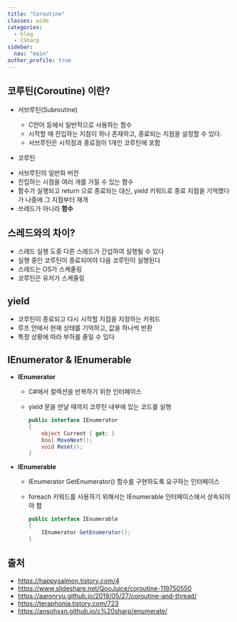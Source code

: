 ```yaml
---
title: "Coroutine"
classes: wide
categories: 
  - blog
  - CSharp
sidebar:
  nav: "main"
author_profile: true
---
```

   
## 코루틴(Coroutine) 이란?

* 서브루틴(Subroutine)
   - C언어 등에서 일반적으로 사용하는 함수
   - 시작할 때 진입하는 지점이 하나 존재하고, 종료되는 지점을 설정할 수 있다.
   - 서브루틴은 시작점과 종료점이 1개인 코루틴에 포함

 * 코루틴
  - 서브루틴의 일반화 버전
  - 진입하는 시점을 여러 개를 가질 수 있는 함수
  - 함수가 실행되고 return 으로 종료되는 대신, yield 키워드로 종료 지점을 기억했다가 나중에 그 지점부터 재개
  - 쓰레드가 아니라 **함수**

## 스레드와의 차이?
* 스레드 실행 도중 다른 스레드가 간섭하여 실행될 수 있다
* 실행 중인 코루틴이 종료되어야 다음 코루틴이 실행된다
* 스레드는 OS가 스케줄링
* 코루틴은 유저가 스케줄링

## yield
* 코루틴이 종료되고 다시 시작할 지점을 지정하는 키워드
* 루프 안에서 현재 상태를 기억하고, 값을 하나씩 반환
* 특정 상황에 따라 부하를 줄일 수 있다

## IEnumerator & IEnumerable

* **IEnumerator**
  - C#에서 컬렉션을 반복하기 위한 인터페이스
  - yield 문을 만날 때까지 코루틴 내부에 있는 코드를 실행

    ```csharp
    public interface IEnumerator
    {
        object Current { get; }
        bool MoveNext();
        void Reset();
    }
    ```
* **IEnumerable**
  - IEnumerator GetEnumerator() 함수를 구현하도록 요구하는 인터페이스
  - foreach 키워드를 사용하기 위해서는 IEnumerable 인터페이스에서 상속되어야 함

    ```csharp
    public interface IEnumerable
    {
        IEnumerator GetEnumerator();
    }
    ```

## 출처
* <https://happysalmon.tistory.com/4>  
* <https://www.slideshare.net/QooJuice/coroutine-119750550>
* <https://aaronryu.github.io/2019/05/27/coroutine-and-thread/>
* <https://teraphonia.tistory.com/723>
* <https://ansohxxn.github.io/c%20sharp/enumerate/>
